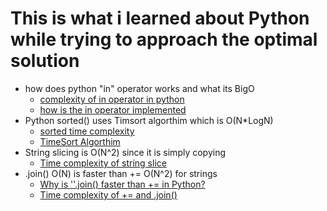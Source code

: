 # This is what i learned about Python while trying to approach the optimal solution

- how does python "in" operator works and what its BigO
    - [complexity of in operator in python](https://stackoverflow.com/questions/13884177/complexity-of-in-operator-in-python)
    - [how is the in operator implemented](https://stackoverflow.com/questions/53542860/in-python-how-is-the-in-operator-implemented-to-work-does-it-use-the-next-me)
- Python sorted() uses Timsort algorthim which is O(N*LogN)
    - [sorted time complexity](https://stackoverflow.com/a/14434514)
    - [TimeSort Algorthim](https://en.wikipedia.org/wiki/Timsort)
- String slicing is O(N^2) since it is simply copying
    - [Time complexity of string slice](https://stackoverflow.com/a/35181399)
- .join() O(N) is faster than += O(N^2) for strings
    - [Why is ''.join() faster than += in Python?](https://stackoverflow.com/questions/39312099/why-is-join-faster-than-in-python)
    - [Time complexity of += and .join()](https://stackoverflow.com/questions/34008010/is-the-time-complexity-of-iterative-string-append-actually-on2-or-on)